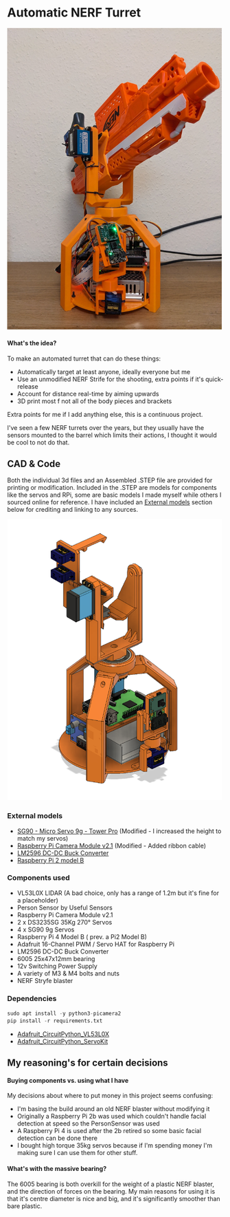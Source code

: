 # Automatic NERF Turret

<img src="./images/assembled_photo.jpg" width="500" />

#### What's the idea?
To make an automated turret that can do these things:
* Automatically target at least anyone, ideally everyone but me
* Use an unmodified NERF Strife for the shooting, extra points if it's quick-release
* Account for distance real-time by aiming upwards
* 3D print most f not all of the body pieces and brackets

Extra points for me if I add anything else, this is a continuous project.

I've seen a few NERF turrets over the years, but they usually have the sensors mounted to the barrel which limits their actions, I thought it would be cool to not do that.

## CAD & Code
Both the individual 3d files and an Assembled .STEP file are provided for printing or modification.
Included in the .STEP are models for components like the servos and RPi, some are basic models I made myself while others I sourced online for reference. I have included an [External models](#extModels) section below for crediting and linking to any sources. 

<img src="./images/assembled_render.png" width="500" />

### External models <a id='extModels'></a>
* [SG90 - Micro Servo 9g - Tower Pro](https://grabcad.com/library/sg90-micro-servo-9g-tower-pro-1) (Modified - I increased the height to match my servos)
* [Raspberry Pi Camera Module v2.1](https://grabcad.com/library/raspberry-pi-camera-4) (Modified - Added ribbon cable)
* [LM2596 DC-DC Buck Converter](https://grabcad.com/library/lm2596-dc-dc-buck-converter-2)
* [Raspberry Pi 2 model B](https://grabcad.com/library/raspberry-pi-2-model-b-3d-cad-assembly-model-2)

### Components used
* VL53L0X LIDAR (A bad choice, only has a range of 1.2m but it's fine for a placeholder)
* Person Sensor by Useful Sensors
* Raspberry Pi Camera Module v2.1
* 2 x DS3235SG 35Kg 270° Servos
* 4 x SG90 9g Servos
* Raspberry Pi 4 Model B ( prev. a Pi2 Model B)
* Adafruit 16-Channel PWM / Servo HAT for Raspberry Pi
* LM2596 DC-DC Buck Converter
* 6005 25x47x12mm bearing
* 12v Switching Power Supply
* A variety of M3 & M4 bolts and nuts
* NERF Stryfe blaster

### Dependencies
```python
sudo apt install -y python3-picamera2
pip install -r requirements.txt
```
* [Adafruit_CircuitPython_VL53L0X](https://github.com/adafruit/Adafruit_CircuitPython_VL53L0X)
* [Adafruit_CircuitPython_ServoKit](https://github.com/adafruit/Adafruit_CircuitPython_ServoKit)

## My reasoning's for certain decisions

#### Buying components vs. using what I have
My decisions about where to put money in this project seems confusing:
* I'm basing the build around an old NERF blaster without modifying it
* Originally a Raspberry Pi 2b was used which couldn't handle facial detection at speed so the PersonSensor was used
* A Raspberry Pi 4 is used after the 2b retired so some basic facial detection can be done there
* I bought high torque 35kg servos because if I'm spending money I'm making sure I can use them for other stuff.

#### What's with the massive bearing?
The 6005 bearing is both overkill for the weight of a plastic NERF blaster, and the direction of forces on the bearing. My main reasons for using it is that it's centre diameter is nice and big, and it's significantly smoother than bare plastic.